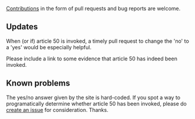 [Contributions](https://guides.github.com/activities/contributing-to-open-source/#contributing) in the form of pull requests and bug reports are welcome. 

## Updates

When (or if) article 50 is invoked, a timely pull request to change the 'no' to a 'yes' would be especially helpful.

Please include a link to some evidence that article 50 has indeed been invoked.

## Known problems 

The yes/no answer given by the site is hard-coded. If you spot a way to programatically determine whether article 50 has been invoked, please do [create an issue](https://github.com/rooreynolds/hasarticle50beeninvoked/issues) for consideration. Thanks.
